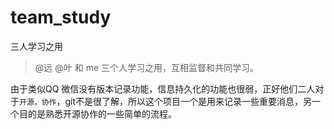 # team_study
三人学习之用

> @远 @叶 和 me 三个人学习之用，互相监督和共同学习。

由于类似QQ 微信没有版本记录功能，信息持久化的功能也很弱，正好他们二人对于`开源，协作`，git不是很了解，所以这个项目一个是用来记录一些重要消息，另一个目的是熟悉开源协作的一些简单的流程。
